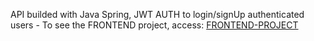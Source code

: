 API builded with Java Spring, JWT AUTH to login/signUp authenticated users -
To see the FRONTEND project, access:
[FRONTEND-PROJECT](https://github.com/ThiagoBertachini/front-login-app)
